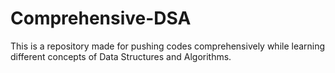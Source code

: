 # Comprehensive-DSA
This is a repository made for pushing codes comprehensively while learning different concepts of Data Structures and Algorithms.
